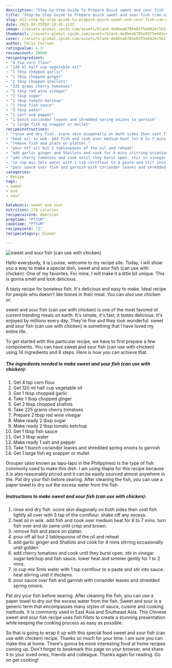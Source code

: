 ```yaml
---
description: "Step-by-Step Guide to Prepare Quick sweet and sour fish (can use with chicken)"
title: "Step-by-Step Guide to Prepare Quick sweet and sour fish (can use with chicken)"
slug: 412-step-by-step-guide-to-prepare-quick-sweet-and-sour-fish-can-use-with-chicken
date: 2021-03-25T02:10:45.113Z
image: //assets-global.cpcdn.com/assets/blank-4e0bea6785e03f5e602ec562f230caae08da540cada707380b4fe1bbebba43da.png
thumbnail: //assets-global.cpcdn.com/assets/blank-4e0bea6785e03f5e602ec562f230caae08da540cada707380b4fe1bbebba43da.png
cover: //assets-global.cpcdn.com/assets/blank-4e0bea6785e03f5e602ec562f230caae08da540cada707380b4fe1bbebba43da.png
author: Chris Carlson
ratingvalue: 4.3
reviewcount: 28606
recipeingredient:
- "4 tsp corn flour"
- "120 ml half cup vegetable oil"
- "1 tbsp chopped garlic"
- "1 tbsp chopped ginger"
- "2 tbsp chopped shallots"
- "225 grams cherry tomatoes"
- "2 tbsp red wine vinegar"
- "2 tbsp sugar"
- "2 tbsp tomato ketchup"
- "1 tbsp fish sauce"
- "3 tbsp water"
- "1 salt and pepper"
- "1 bunch coriandor leaves and shredded spring onions to garnish"
- "1 large fish eg snapper or mullet"
recipeinstructions:
- "rinse and dry fish. score skin diagonally on both sides then cost fish lightly all over with 3 tsp of the cornflour. shake off any excess."
- "heat oil in wok. add fish and cook over medium heat for 6 to 7 mins. turn fish over and do same until crisp and brown."
- "remove fish and place on platter."
- "pour off all but 2 tablespoons of the oil and reheat"
- "add garlic ginger and Shallots and cook for 4 mins stirring occasionally until golden."
- "add cherry tomatoes and cook until they burst open. stir in vinegar sugar ketchup and fish sauce. lower heat and simmer gently for 1 to 2 mins."
- "in cup mix 5mls water with 1 tsp cornflour to a paste and stir into sauce. heat stirring until it thickens."
- "pour sauce over fish and garnish with coriander leaves and shredded spring onions."
categories:
- Recipe
tags:
- sweet
- and
- sour

katakunci: sweet and sour 
nutrition: 279 calories
recipecuisine: American
preptime: "PT31M"
cooktime: "PT51M"
recipeyield: "2"
recipecategory: Dinner

---
```



![sweet and sour fish (can use with chicken)](//assets-global.cpcdn.com/assets/blank-4e0bea6785e03f5e602ec562f230caae08da540cada707380b4fe1bbebba43da.png)

Hello everybody, it is Louise, welcome to my recipe site. Today, I will show you a way to make a special dish, sweet and sour fish (can use with chicken). One of my favorites. For mine, I will make it a little bit unique. This is gonna smell and look delicious.

A tasty recipe for boneless fish. It&#39;s delicious and easy to make. Ideal recipe for people who doesn&#39;t like bones in their meal. You can also use chicken or.

sweet and sour fish (can use with chicken) is one of the most favored of current trending meals on earth. It's simple, it's fast, it tastes delicious. It's enjoyed by millions every day. They're fine and they look wonderful. sweet and sour fish (can use with chicken) is something that I have loved my entire life.


To get started with this particular recipe, we have to first prepare a few components. You can have sweet and sour fish (can use with chicken) using 14 ingredients and 8 steps. Here is how you can achieve that.

<!--inarticleads1-->

##### The ingredients needed to make sweet and sour fish (can use with chicken):

1. Get 4 tsp corn flour
1. Get 120 ml half cup vegetable oil
1. Get 1 tbsp chopped garlic
1. Take 1 tbsp chopped ginger
1. Get 2 tbsp chopped shallots
1. Take 225 grams cherry tomatoes
1. Prepare 2 tbsp red wine vinegar
1. Make ready 2 tbsp sugar
1. Make ready 2 tbsp tomato ketchup
1. Get 1 tbsp fish sauce
1. Get 3 tbsp water
1. Make ready 1 salt and pepper
1. Take 1 bunch coriandor leaves and shredded spring onions to garnish
1. Get 1 large fish eg snapper or mullet


Grouper (also known as lapu-lapu in the Philippines) is the type of fish commonly used to make this dish. I am using tilapia for this recipe because it is also reasonably priced and it can be easily sourced almost anywhere in the. Pat dry your fish before searing. After cleaning the fish, you can use a paper towel to dry out the excess water from the fish. 

<!--inarticleads2-->

##### Instructions to make sweet and sour fish (can use with chicken):

1. rinse and dry fish. score skin diagonally on both sides then cost fish lightly all over with 3 tsp of the cornflour. shake off any excess.
1. heat oil in wok. add fish and cook over medium heat for 6 to 7 mins. turn fish over and do same until crisp and brown.
1. remove fish and place on platter.
1. pour off all but 2 tablespoons of the oil and reheat
1. add garlic ginger and Shallots and cook for 4 mins stirring occasionally until golden.
1. add cherry tomatoes and cook until they burst open. stir in vinegar sugar ketchup and fish sauce. lower heat and simmer gently for 1 to 2 mins.
1. in cup mix 5mls water with 1 tsp cornflour to a paste and stir into sauce. heat stirring until it thickens.
1. pour sauce over fish and garnish with coriander leaves and shredded spring onions.


Pat dry your fish before searing. After cleaning the fish, you can use a paper towel to dry out the excess water from the fish. Sweet and sour is a generic term that encompasses many styles of sauce, cuisine and cooking methods. It is commonly used in East Asia and Southeast Asia. This Chinese sweet and sour fish recipe uses fish fillets to create a stunning presentation while keeping the cooking process as easy as possible. 

So that is going to wrap it up with this special food sweet and sour fish (can use with chicken) recipe. Thanks so much for your time. I am sure you can make this at home. There's gonna be more interesting food at home recipes coming up. Don't forget to bookmark this page on your browser, and share it to your loved ones, friends and colleague. Thanks again for reading. Go on get cooking!
